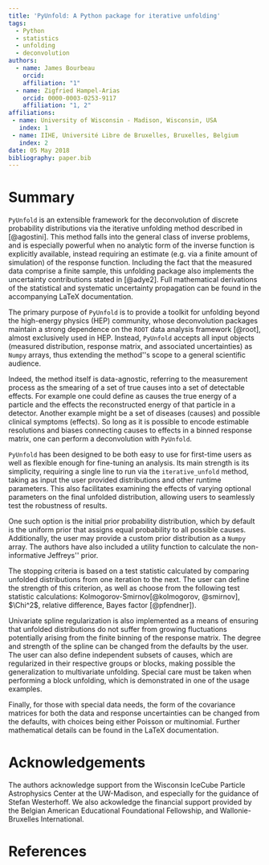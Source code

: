 ```yaml
---
title: 'PyUnfold: A Python package for iterative unfolding'
tags:
  - Python
  - statistics
  - unfolding
  - deconvolution
authors:
  - name: James Bourbeau
    orcid: 
    affiliation: "1" 
  - name: Zigfried Hampel-Arias
    orcid: 0000-0003-0253-9117
    affiliation: "1, 2"
affiliations:
 - name: University of Wisconsin - Madison, Wisconsin, USA
   index: 1
 - name: IIHE, Université Libre de Bruxelles, Bruxelles, Belgium
   index: 2
date: 05 May 2018
bibliography: paper.bib
---
```


# Summary

``PyUnfold`` is an extensible framework for the deconvolution of discrete probability 
distributions via the iterative unfolding method described in [@agostini]. 
This method falls into the general class of inverse problems, and is especially powerful 
when no analytic form of the inverse function is explicitly available, instead requiring
an estimate (e.g. via a finite amount of simulation) of the response function.
Including the fact that the measured data comprise a finite sample, this unfolding package 
also implements the uncertainty contributions stated in [@adye2].
Full mathematical derivations of the statistical and systematic uncertainty propagation 
can be found in the accompanying LaTeX documentation.


The primary purpose of ``PyUnfold`` is to provide a toolkit for unfolding beyond the 
high-energy physics (HEP) community, whose deconvolution packages maintain a strong 
dependence on the ``ROOT`` data analysis framework [@root], almost exclusively used in HEP.
Instead, ``PyUnfold`` accepts all input objects (measured distribution, response matrix,
and associated uncertainties) as ``Numpy`` arrays, thus extending the method''s scope
to a general scientific audience.


Indeed, the method itself is data-agnostic, referring to the measurement process
as the smearing of a set of true causes into a set of detectable effects.
For example one could define as causes the true energy of a particle and the effects
the reconstructed energy of that particle in a detector.
Another example might be a set of diseases (causes) and possible clinical symptoms (effects).
So long as it is possible to encode estimable resolutions and biases connecting causes to 
effects in a binned response matrix, one can perform a deconvolution with ``PyUnfold``. 


``PyUnfold`` has been designed to be both easy to use for first-time users as well as 
flexible enough for fine-tuning an analysis.
Its main strength is its simplicity, requiring a single line to run via the ``iterative_unfold`` 
method, taking as input the user provided distributions and other runtime parameters.
This also facilitates examining the effects of varying optional parameters on the final 
unfolded distribution, allowing users to seamlessly test the robustness of results.


One such option is the initial prior probability distribution, which by default is the 
uniform prior that assigns equal probability to all possible causes.
Additionally, the user may provide a custom prior distribution as a ``Numpy`` array.
The authors have also included a utility function to calculate the non-informative 
Jeffreys'' prior.


The stopping criteria is based on a test statistic calculated by comparing unfolded 
distributions from one iteration to the next.
The user can define the strength of this criterion, as well as choose from the 
following test statistic calculations: Kolmogorov-Smirnov[@kolmogorov, @smirnov],
$\Chi^2$, relative difference, Bayes factor [@pfendner]).


Univariate spline regularization is also implemented as a means of ensuring that unfolded 
distributions do not suffer from growing fluctuations potentially arising from the finite 
binning of the response matrix.
The degree and strength of the spline can be changed from the defaults by the user.
The user can also define independent subsets of causes, which are regularized in their 
respective groups or blocks, making possible the generalization to multivariate unfolding.
Special care must be taken when performing a block unfolding, which is demonstrated in 
one of the usage examples.


Finally, for those with special data needs, the form of the covariance matrices for both
the data and response uncertainties can be changed from the defaults, with choices
being either Poisson or multinomial.
Further mathematical details can be found in the LaTeX documentation.


# Acknowledgements

The authors acknowledge support from the Wisconsin IceCube Particle Astrophysics Center
at the UW-Madison, and especially for the guidance of Stefan Westerhoff.
We also ackowledge the financial support provided by the Belgian American Educational 
Foundational Fellowship, and Wallonie-Bruxelles International.

# References
